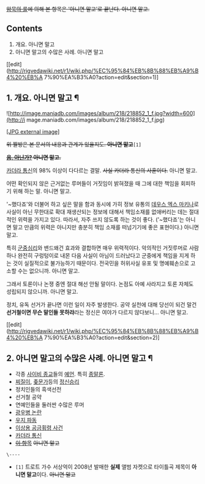 <del>[암묵의 룰](%EB%B6%88%EB%AC%B8%EC%9C%A8.md)에 의해 본 항목은 '아니면 말고'로 끝난다. 아니면
말고.</del>  

## Contents

    

1. 개요. 아니면 말고 
2. 아니면 말고의 수많은 사례. 아니면 말고 

[[edit](http://rigvedawiki.net/r1/wiki.php/%EC%95%84%EB%8B%88%EB%A9%B4%20%EB%A
7%90%EA%B3%A0?action=edit&section=1)]

## 1. 개요. 아니면 말고 ¶

![http://image.maniadb.com/images/album/218/218852_1_f.jpg?width=600](http://i
mage.maniadb.com/images/album/218/218852_1_f.jpg)

[[JPG external
image]](http://image.maniadb.com/images/album/218/218852_1_f.jpg)

  
<del>위 짤방은 본 문서의 내용과 관계가 있을지도. **아니면 말고**</del>`[1]`

  

<del>**[음, 아닌가?](%EC%95%84%EB%AF%B8%EB%B0%94.md) 아니면 말고.**</del>

  

[카더라 통신](%EC%B9%B4%EB%8D%94%EB%9D%BC%20%ED%86%B5%EC%8B%A0.md)의 98% 이상이 다다르는
결말. <del>사실 카더라 통신의 사훈이다.</del> 아니면 말고.

  

어떤 확인되지 않은 근거없는 루머들이 거짓임이 밝혀졌을 때 그에 대한 책임을 회피하기 위해 하는 말. 아니면 말고.

  

'~했다죠'와 더불어 하고 싶은 말을 함과 동시에 가히 정보 유통의 [데우스 엑스 마키나](%EB%8D%B0%EC%9A%B0%EC%8A%A4%20%EC%97%91%EC%8A%A4%20%EB%A7%88%ED%82%A4%EB%82%98.md)로 사실이 아닌 무한대로 확대
재생산되는 정보에 대해서 책임소재를 없애버리는 데는 절대적인 위력을 가지고 있다. 따라서, 자주 쓰지 않도록 하는 것이 좋다.
('~했다죠'는 아니면 말고 만큼의 위력은 아니지만 충분히 책임 소재를 떠넘기기에 좋은 표현이다.) 아니면 말고.

  

특히 [군중심리](%EA%B5%B0%EC%A4%91%EC%8B%AC%EB%A6%AC.md)와 밴드왜건 효과와 결합하면 매우 위력적이다.
악의적인 거짓루머로 사람 하나 완전히 구렁텅이로 내몬 다음 사실이 아님이 드러났다고 군중에게 책임을 지게 하는 것이 실질적으로 불가능하기
때문이다. 전국민을 허위사실 유포 및 명예훼손으로 고소할 수는 없으니까. 아니면 말고.

  

그래서 토론이나 논쟁 중엔 절대 해선 안될 말이다. 논점도 아예 사라지고 토론 자체도 성립되지 않으니까. 아니면 말고.

  

정치, 유독 선거가 끝나면 이런 일이 자주 발생한다. 공약 실천에 대해 당선이 되건 말건 **선거철이면 무슨 말인들 못하랴**라는 정신은
여야가 다르지 않다보니... 아니면 말고.

  

[[edit](http://rigvedawiki.net/r1/wiki.php/%EC%95%84%EB%8B%88%EB%A9%B4%20%EB%A
7%90%EA%B3%A0?action=edit&section=2)]

## 2. 아니면 말고의 수많은 사례. 아니면 말고 ¶

  * 각종 [사이비 종교](%EC%82%AC%EC%9D%B4%EB%B9%84%20%EC%A2%85%EA%B5%90.md)들의 [예언](%EC%98%88%EC%96%B8.md). 특히 [종말론](%ED%9C%B4%EA%B1%B0.md).
  * [찌질이](%EC%B0%8C%EC%A7%88%EC%9D%B4.md), [좆문가](%EC%A2%86%EB%AC%B8%EA%B0%80.md)등의 [정신승리](%EC%A0%95%EC%8B%A0%EC%8A%B9%EB%A6%AC.md)
  * 정치인들의 흑색선전
  * 선거철 공약
  * 연예인들을 둘러싼 수많은 루머
  * [광우병 논란](%EA%B4%91%EC%9A%B0%EB%B3%91%20%EB%85%BC%EB%9E%80.md)
  * [우지 파동](%EC%9A%B0%EC%A7%80%20%ED%8C%8C%EB%8F%99.md)
  * [이상용 공금횡령 사건](%EC%9D%B4%EC%83%81%EC%9A%A9%20%EA%B3%B5%EA%B8%88%ED%9A%A1%EB%A0%B9%20%EC%82%AC%EA%B1%B4.md)
  * [카더라 통신](%EC%B9%B4%EB%8D%94%EB%9D%BC%20%ED%86%B5%EC%8B%A0.md)
  * <del>[이 항목](%EC%95%84%EB%8B%88%EB%A9%B4%20%EB%A7%90%EA%B3%A0.md)</del>
<del>아니면 말고</del>

`\----`

  * `[1]` 트로트 가수 서상억이 2008년 발매한 **실제** 앨범 자켓으로 타이틀곡 제목이 **아니면 말고**이다. <del>아니면 말고</del>

